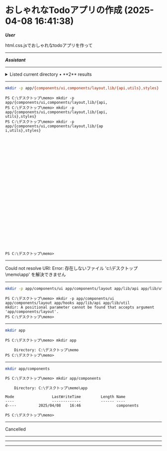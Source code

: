 <!-- Generated by SpecStory -->

# おしゃれなTodoアプリの作成 (2025-04-08 16:41:38)

_**User**_

html.css.jsでおしゃれなtodoアプリを作って

---

_**Assistant**_



---

<details>
            <summary>Listed current directory • **2** results</summary>
        
| Name |
|-------|
| 📁 `.specstory` |
| 📄 `.cursorrules` |

</details>

---

```bash
mkdir -p app/{components/ui,components/layout,lib/{api,utils},styles}
```

```
PS C:\デスクトップ\memo> mkdir -p app/{components/ui,components/layout,lib/{api,
PS C:\デスクトップ\memo> mkdir -p app/{components/ui,components/layout,lib/{api,
utils},styles}
PS C:\デスクトップ\memo> mkdir -p app/{components/ui,components/layout,lib/{ap
i,utils},styles}



























PS C:\デスクトップ\memo>
```

---

Could not resolve URI: Error: 存在しないファイル 'c:\デスクトップ\memo\app' を解決できません

---

```bash
mkdir -p app/components/ui app/components/layout app/lib/api app/lib/utils app/styles
```

```
PS C:\デスクトップ\memo> mkdir -p app/components/ui app/components/layout app/hooks app/lib/api app/lib/util
mkdir: A positional parameter cannot be found that accepts argument 'app/components/layout'.
PS C:\デスクトップ\memo>
```

---

```bash
mkdir app
```

```
PS C:\デスクトップ\memo> mkdir app

    Directory: C:\デスクトップ\memo
PS C:\デスクトップ\memo>

```

---

```bash
mkdir app/components
```

```
PS C:\デスクトップ\memo> mkdir app/components

    Directory: C:\デスクトップ\memo\app

Mode                 LastWriteTime         Length Name
----                 -------------         ------ ----
d----          2025/04/08    16:46                components

PS C:\デスクトップ\memo>
```

---

Cancelled

---



---



---

